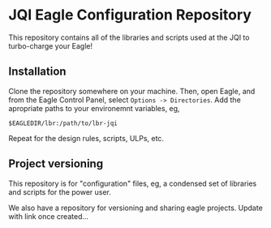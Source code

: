 # JQI Eagle Configuration Repository

This repository contains all of the libraries and scripts used at the JQI to turbo-charge your Eagle!

## Installation

Clone the repository somewhere on your machine. Then, open Eagle, and from the Eagle Control Panel, select `Options -> Directories`. Add the apropriate paths to your environemnt variables, eg, 

    $EAGLEDIR/lbr:/path/to/lbr-jqi

Repeat for the design rules, scripts, ULPs, etc.

## Project versioning

This repository is for "configuration" files, eg, a condensed set of libraries and scripts for the power user.

We also have a repository for versioning and sharing eagle projects. Update with link once created...
